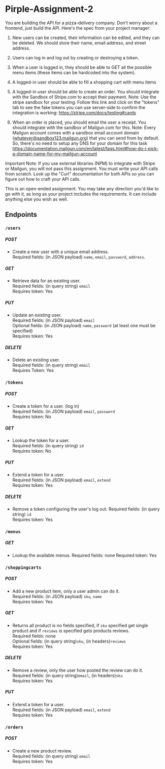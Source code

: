 # Pirple-Assignment-2

You are building the API for a pizza-delivery company. Don't worry about a frontend, just build the API. Here's the spec from your project manager:  
  
1. New users can be created, their information can be edited, and they can be deleted. We should store their name, email address, and street address.  
  
2. Users can log in and log out by creating or destroying a token.  
  
3. When a user is logged in, they should be able to GET all the possible menu items (these items can be hardcoded into the system).  
  
4. A logged-in user should be able to fill a shopping cart with menu items  
  
5. A logged-in user should be able to create an order. You should integrate with the Sandbox of Stripe.com to accept their payment. Note: Use the stripe sandbox for your testing. Follow this link and click on the "tokens" tab to see the fake tokens you can use server-side to confirm the integration is working: https://stripe.com/docs/testing#cards  
  
6. When an order is placed, you should email the user a receipt. You should integrate with the sandbox of Mailgun.com for this. Note: Every Mailgun account comes with a sandbox email account domain (whatever@sandbox123.mailgun.org) that you can send from by default. So, there's no need to setup any DNS for your domain for this task https://documentation.mailgun.com/en/latest/faqs.html#how-do-i-pick-a-domain-name-for-my-mailgun-account  
  
Important Note: If you use external libraries (NPM) to integrate with Stripe or Mailgun, you will not pass this assignment. You must write your API calls from scratch. Look up the "Curl" documentation for both APIs so you can figure out how to craft your API calls.   
  
This is an open-ended assignment. You may take any direction you'd like to go with it, as long as your project includes the requirements. It can include anything else you wish as well.  

## Endpoints

### `/users`

##### POST

- Create a new user with a unique email address.  
Required fields: (in JSON payload) `name`, `email`, `password`, `address`.  

##### GET

- Retrieve data for an existing user.  
Required fields: (in query string) `email`  
Requires token: Yes

##### PUT

- Update an existing user.  
Required fields: (in JSON payload) `email`  
Optional fields: (in JSON payload) `name`, `password` (at least one must be specified)  
Requires token: Yes

##### DELETE

- Delete an existing user.  
Required fields: (in query string) `email`  
Requires Token: Yes

### `/tokens`

##### POST

- Create a token for a user. (log in)  
Required fields: (in JSON payload) `email`, `password`  
Requires token: No

##### GET

- Lookup the token for a user.  
Required fields: (in query string) `id`   
Requires token: No

##### PUT 

- Extend a token for a user.  
Required fields: (in JSON payload) `email`, `extend`  
Requires token: Yes 

##### DELETE
  
- Remove a token configuring the user's log out.
Required fields: (in query string) `id`  
Requires token: Yes 
  
### `/menus`
  
##### GET

- Lookup the available menus.
Required fields: none
Required token: Yes

### `/shoppingcarts`
   
##### POST

- Add a new product item, only a user admin can do it.  
Required fields: (in JSON payload) `sku`, `name`  
Requires token: Yes 

##### GET

- Returns all product is no fields specified, if `sku` specified get single product and if `reviews` is specified gets products reviews.  
Required fields: none  
Optional fields: (in query string)`sku`, (in headers)`reviews`  
Requires token: Yes

##### DELETE

- Remove a review, only the user how posted the review can do it.  
Required fields: (in query string)`email`, (in headers)`sku`  
Requires token: Yes 

##### PUT 

- Extend a token for a user.  
Required fields: (in JSON payload) `email`, `extend`  
Requires token: Yes 

### `/orders`

##### POST

- Create a new product review.  
Required fields: (in query string) `email`  
Requires token: Yes  


